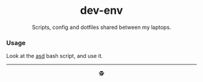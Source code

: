 <h1 align="center">dev-env</h1>

<p align="center">
  Scripts, config and dotfiles shared between my laptops.
</p>

### Usage

Look at the [asd](https://github.com/revett/dev-env/blob/master/asd) bash script, and use it.

------------

<p align="center">
  🕵
</p>

